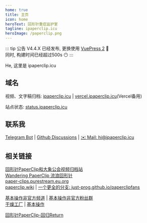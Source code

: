 ```yaml
---
home: true
title: 主页
icon: home
heroText: 回形针重症监护室
tagline: ipaperclip.icu
heroImage: /paperclip.png
---
```


::: tip 公告
V4.4.X 已经发布, 更换使用 [VuePress 2](https://v2.vuepress.vuejs.org/) :tada:  
同时, 构建时间已经超过500s :no_mouth:
:::

He, 这里是 ipaperclip.icu

## 域名

视频、文字稿归档: [ipaperclip.icu](https://ipaperclip.icu/) | [vercel.ipaperclip.icu](https://vercel.ipaperclip.icu/)(Vercel备用)

站点状态: [status.ipaperclip.icu](https://status.ipaperclip.icu/)

## 联系我

[Telegram Bot](https://t.me/ipaperclipIcu_Bot) | [Github Discussions](https://github.com/ipaperclip-icu/ipaperclip.icu/discussions) | <a href="mailto:hi@ipaperclip.icu">:envelope: Mail: hi@ipaperclip.icu</a>

## 相关链接

[回形针PaperClip和大象公会视频归档站](https://paperclip.tk/)  
[Wandering PaperClip 流浪回形针](https://wandering-paperclip.glitch.me/)  
[paper-clips.purestream.eu.org](https://paper-clips.purestream.eu.org/)  
[paperclip.wiki](https://paperclip.wiki/) | [一个更全的分支: just-prog.github.io/paperclipfans](https://just-prog.github.io/paperclipfans/)

[基本操作非官方频道](https://t.me/paperclipfans) | [基本操作非官方粉丝群](https://t.me/paperclipfans)  
[干燥工厂](https://shop362189133.taobao.com/) | [基本操作](https://jibencaozuo.com/)

[回形针PaperClip-回归Return](http://ipaperclip.live/)

